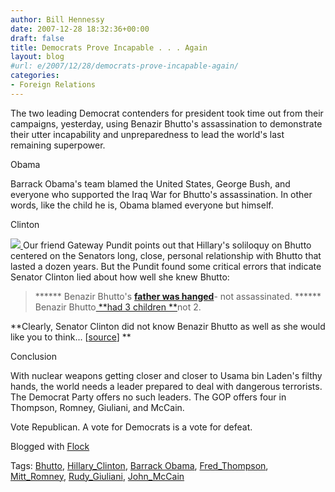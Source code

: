 ```yaml
---
author: Bill Hennessy
date: 2007-12-28 18:32:36+00:00
draft: false
title: Democrats Prove Incapable . . . Again
layout: blog
#url: e/2007/12/28/democrats-prove-incapable-again/
categories:
- Foreign Relations
---
```


The two leading Democrat contenders for president took time out from their campaigns, yesterday, using Benazir Bhutto's assassination to demonstrate their utter incapability and unpreparedness to lead the world's last remaining superpower.

Obama

Barrack Obama's team blamed the United States, George Bush, and everyone who supported the Iraq War for Bhutto's assassination. In other words, like the child he is, Obama blamed everyone but himself. 

Clinton

[![](https://bp1.blogger.com/_L6pDyjqqsvY/R3UoZr4wgXI/AAAAAAAAKGg/Iot-DfQUP9s/s400/clinton+bhutto.JPG)
](https://gatewaypundit.blogspot.com/)Our friend Gateway Pundit points out that Hillary's soliloquy on Bhutto centered on the Senators long, close, personal relationship with Bhutto that lasted a dozen years. But the Pundit found some critical errors that indicate Senator Clinton lied about how well she knew Bhutto:



> ****** Benazir Bhutto's [**father was hanged**](https://abcnews.go.com/International/wireStory?id=4057869)- not assassinated.
****** Benazir Bhutto[ **had 3 children **](https://66.218.69.11/search/cache?ei=UTF-8&p=benazir+bhutto+three+children&y=Search&fr=yfp-t-501&u=en.wikipedia.org/wiki/Benazir_Bhutto&w=benazir+bhutto+three+children+child+childhood&d=c2r95rXiQAXS&icp=1&.intl=us)not 2.

**Clearly, Senator Clinton did not know Benazir Bhutto as well as she would like you to think... [[source](https://gatewaypundit.blogspot.com/2007/12/hillarys-big-flub-on-buddy-bhutto.html)]
**


Conclusion

With nuclear weapons getting closer and closer to Usama bin Laden's filthy hands, the world needs a leader prepared to deal with dangerous terrorists. The Democrat Party offers no such leaders. The GOP offers four in Thompson, Romney, Giuliani, and McCain. 

Vote Republican. A vote for Democrats is a vote for defeat.


Blogged with [Flock](https://www.flock.com/blogged-with-flock)

Tags: [Bhutto](https://technorati.com/tag/Bhutto), [Hillary_Clinton](https://technorati.com/tag/Hillary_Clinton), [ Barrack Obama](https://technorati.com/tag/%20Barrack%20Obama), [ Fred_Thompson](https://technorati.com/tag/%20Fred_Thompson), [ Mitt_Romney](https://technorati.com/tag/%20Mitt_Romney), [Rudy_Giuliani](https://technorati.com/tag/Rudy_Giuliani), [John_McCain](https://technorati.com/tag/John_McCain)
